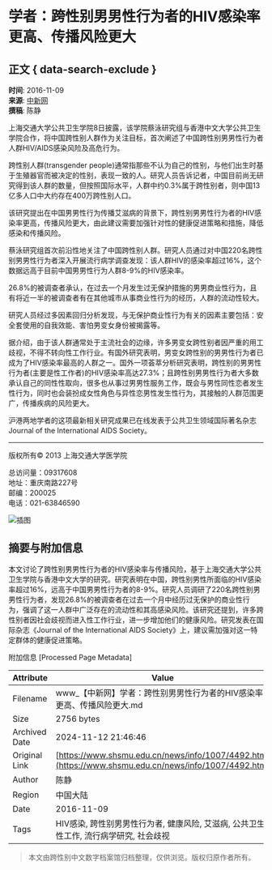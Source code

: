 # 学者：跨性别男男性行为者的HIV感染率更高、传播风险更大

## 正文 { data-search-exclude }


**时间**: 2016-11-09  
**来源**: [中新网](http://www.chinanews.com/m/jk/2016/11-08/8056963.shtml)  
**撰稿**: 陈静  

上海交通大学公共卫生学院8日披露，该学院蔡泳研究组与香港中文大学公共卫生学院合作，将中国跨性别人群作为关注目标，首次阐述了中国跨性别男男性行为者人群HIV/AIDS感染风险及高危行为。

跨性别人群(transgender people)通常指那些不认为自己的性别，与他们出生时基于生殖器官而被决定的性别，表现一致的人。研究人员告诉记者，中国目前尚无研究得到该人群的数量，但按照国际水平，人群中约0.3%属于跨性别者，则中国13亿多人口中大约存在400万跨性别人口。

该研究提出在中国男男性行为传播艾滋病的背景下，跨性别男男性行为者的HIV感染率更高，传播风险更大，由此建议需要加强针对性的健康促进策略和措施，降低感染和传播风险。

蔡泳研究组首次前沿性地关注了中国跨性别人群。研究人员通过对中国220名跨性别男男性行为者深入开展流行病学调查发现：该人群HIV的感染率超过16%，这个数据远高于目前中国男男性行为人群8-9%的HIV感染率。

26.8%的被调查者承认，在过去一个月发生过无保护措施的男男商业性行为，且有将近一半的被调查者有在其他城市从事商业性行为的经历，人群的流动性较大。

研究人员经过多因素回归分析发现，与无保护商业性行为有关的因素主要包括：安全套使用的自我效能、害怕男变女身份被揭露等。

据介绍，由于该人群通常处于主流社会的边缘，许多男变女跨性别者因严重的用工歧视，不得不转向性工作行业。有国外研究表明，男变女跨性别的男男性行为者已成为了HIV感染率最高的人群之一。国外一项荟萃分析研究表明，跨性别的男男性行为者(主要是性工作者)的HIV感染率高达27.3%；且跨性别男男性行为者大多数承认自己的同性性取向，很多也从事过男男性服务工作，既会与男性同性恋者发生性行为，同时也会装扮成女性角色与异性恋男性发生性行为，其接触的人群范围更广，传播疾病的风险更大。

沪港两地学者的这项最新相关研究成果已在线发表于公共卫生领域国际著名杂志Journal of the International AIDS Society。

---

版权所有© 2013 上海交通大学医学院

总访问量：09317608  
地址：重庆南路227号  
邮编：200025  
电话：021-63846590  

![插图](../../style/x_59841269361.png)

## 摘要与附加信息

<!-- tcd_abstract -->
本文讨论了跨性别男男性行为者的HIV感染率与传播风险，基于上海交通大学公共卫生学院与香港中文大学的研究。研究表明在中国，跨性别男性所面临的HIV感染率超过16%，远高于中国男男性行为者的8-9%。研究人员调研了220名跨性别男男性行为者，发现26.8%的被调查者在过去一个月中经历过无保护的商业性行为，强调了这一人群中广泛存在的流动性和其高感染风险。该研究还提到，许多跨性别者因社会歧视而进入性工作行业，进一步增加他们的健康风险。研究发表在国际杂志《Journal of the International AIDS Society》上，建议需加强对这一特定群体的健康促进策略。
<!-- tcd_abstract_end -->

附加信息 [Processed Page Metadata]

| Attribute       | Value                                  |
|-----------------|----------------------------------------|
| Filename        | www_【中新网】学者：跨性别男男性行为者的HIV感染率更高、传播风险更大.md                             |
| Size            | 2756 bytes                           |
| Archived Date   | 2024-11-12 21:46:46                             |
| Original Link   | [https://www.shsmu.edu.cn/news/info/1007/4492.htm](https://www.shsmu.edu.cn/news/info/1007/4492.htm)                       |
| Author          | 陈静                               |
| Region          | 中国大陆                               |
| Date            | 2016-11-09                                 |
| Tags            | HIV感染, 跨性别男男性行为者, 健康风险, 艾滋病, 公共卫生, 性工作, 流行病学研究, 社会歧视                                 |
>
> 本文由跨性别中文数字档案馆归档整理，仅供浏览。版权归原作者所有。
>